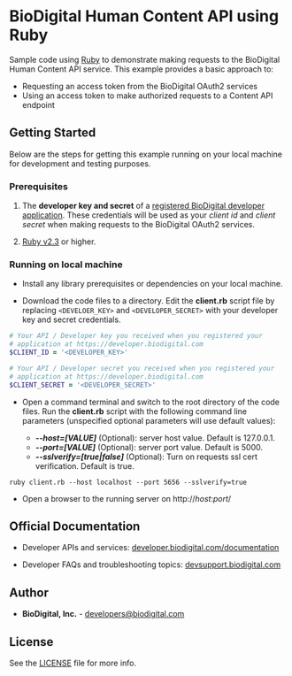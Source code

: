 ﻿BioDigital Human Content API using Ruby 
========



Sample code using [Ruby](https://www.ruby-lang.org) to demonstrate making requests to the BioDigital Human Content API service.  This example provides a basic approach to:

* Requesting an access token from the BioDigital OAuth2 services
* Using an access token to make authorized requests to a Content API endpoint



## Getting Started

Below are the steps for getting this example running on your local machine for development and testing purposes.

### Prerequisites

1.  The **developer key and secret** of a [registered BioDigital developer application](https://devsupport.biodigital.com/hc/en-us/articles/234450188-How-to-register-my-App).  These credentials will be used as your *client id* and *client secret* when making requests to the BioDigital OAuth2 services.

2. [Ruby v2.3](https://www.ruby-lang.org/en/downloads/) or higher.


### Running on local machine

* Install any library prerequisites or dependencies on your local machine.


*  Download the code files to a directory.  Edit the **client.rb** script file by replacing `<DEVELOER_KEY>` and `<DEVELOPER_SECRET>` with your developer key and secret credentials.


```ruby
# Your API / Developer key you received when you registered your
# application at https://developer.biodigital.com
$CLIENT_ID = '<DEVELOPER_KEY>'

# Your API / Developer secret you received when you registered your
# application at https://developer.biodigital.com
$CLIENT_SECRET = '<DEVELOPER_SECRET>'

```

*  Open a command terminal and switch to the root directory of the code files.  Run the **client.rb** script with the following command line parameters (unspecified optional parameters will use default values):
 
 	* **_--host=[VALUE]_**  (Optional):  server host value.  Default is 127.0.0.1.
 	* **_--port=[VALUE]_**   (Optional):  server port value.  Default is 5000.
 	* **_--sslverify=[true|false]_**  (Optional):  Turn on requests ssl cert verification.  Default is true.

```
ruby client.rb --host localhost --port 5656 --sslverify=true
```

* Open a browser to the running server on http://_host_:_port_/    
  
  

## Official Documentation

* Developer APIs and services:   [developer.biodigital.com/documentation](https://developer.biodigital.com/documentation)

* Developer FAQs and troubleshooting topics:  [devsupport.biodigital.com](https://devsupport.biodigital.com)


## Author

* **BioDigital, Inc.** - developers@biodigital.com


## License

See the [LICENSE](https://github.com/biodigital-inc/bdhuman-contentapi/blob/master/LICENSE) file for more info.

